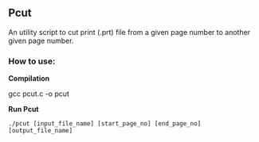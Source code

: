## Pcut

An utility script to cut print (.prt) file from a given page number to another given page number.

### How to use:

**Compilation**

gcc pcut.c -o pcut

**Run Pcut**

```
./pcut [input_file_name] [start_page_no] [end_page_no] [output_file_name] 

```
